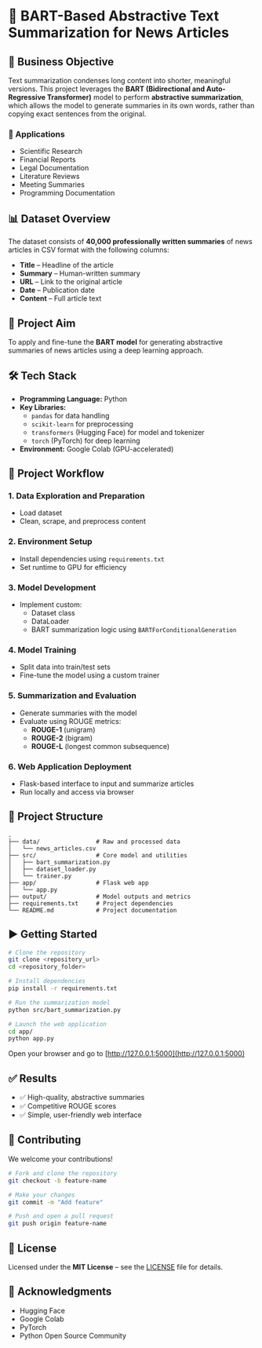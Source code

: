# 🧠 BART-Based Abstractive Text Summarization for News Articles

## 📌 Business Objective

Text summarization condenses long content into shorter, meaningful versions. This project leverages the **BART (Bidirectional and Auto-Regressive Transformer)** model to perform **abstractive summarization**, which allows the model to generate summaries in its own words, rather than copying exact sentences from the original.

### 💼 Applications
- Scientific Research  
- Financial Reports  
- Legal Documentation  
- Literature Reviews  
- Meeting Summaries  
- Programming Documentation  

## 📊 Dataset Overview

The dataset consists of **40,000 professionally written summaries** of news articles in CSV format with the following columns:

- **Title** – Headline of the article  
- **Summary** – Human-written summary  
- **URL** – Link to the original article  
- **Date** – Publication date  
- **Content** – Full article text  

## 🎯 Project Aim

To apply and fine-tune the **BART model** for generating abstractive summaries of news articles using a deep learning approach.

## 🛠️ Tech Stack

- **Programming Language:** Python  
- **Key Libraries:**  
  - `pandas` for data handling  
  - `scikit-learn` for preprocessing  
  - `transformers` (Hugging Face) for model and tokenizer  
  - `torch` (PyTorch) for deep learning  
- **Environment:** Google Colab (GPU-accelerated)

## 🔎 Project Workflow

### 1. Data Exploration and Preparation
- Load dataset
- Clean, scrape, and preprocess content

### 2. Environment Setup
- Install dependencies using `requirements.txt`
- Set runtime to GPU for efficiency

### 3. Model Development
- Implement custom:
  - Dataset class
  - DataLoader
  - BART summarization logic using `BARTForConditionalGeneration`

### 4. Model Training
- Split data into train/test sets
- Fine-tune the model using a custom trainer

### 5. Summarization and Evaluation
- Generate summaries with the model
- Evaluate using ROUGE metrics:
  - **ROUGE-1** (unigram)
  - **ROUGE-2** (bigram)
  - **ROUGE-L** (longest common subsequence)

### 6. Web Application Deployment
- Flask-based interface to input and summarize articles
- Run locally and access via browser

## 📁 Project Structure

```
.
├── data/                # Raw and processed data
│   └── news_articles.csv
├── src/                 # Core model and utilities
│   ├── bart_summarization.py
│   ├── dataset_loader.py
│   └── trainer.py
├── app/                 # Flask web app
│   └── app.py
├── output/              # Model outputs and metrics
├── requirements.txt     # Project dependencies
└── README.md            # Project documentation
```

## ▶️ Getting Started

```bash
# Clone the repository
git clone <repository_url>
cd <repository_folder>

# Install dependencies
pip install -r requirements.txt

# Run the summarization model
python src/bart_summarization.py

# Launch the web application
cd app/
python app.py
```

Open your browser and go to [http://127.0.0.1:5000](http://127.0.0.1:5000)

## ✅ Results

- ✅ High-quality, abstractive summaries  
- ✅ Competitive ROUGE scores  
- ✅ Simple, user-friendly web interface

## 🤝 Contributing

We welcome your contributions!

```bash
# Fork and clone the repository
git checkout -b feature-name

# Make your changes
git commit -m "Add feature"

# Push and open a pull request
git push origin feature-name
```

## 📄 License

Licensed under the **MIT License** – see the [LICENSE](LICENSE) file for details.


## 🙌 Acknowledgments

- Hugging Face  
- Google Colab  
- PyTorch  
- Python Open Source Community
